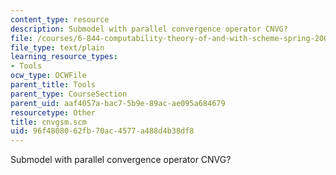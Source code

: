 ```yaml
---
content_type: resource
description: Submodel with parallel convergence operator CNVG?
file: /courses/6-844-computability-theory-of-and-with-scheme-spring-2003/96f4808062fb70ac4577a488d4b38df8_cnvgsm.scm
file_type: text/plain
learning_resource_types:
- Tools
ocw_type: OCWFile
parent_title: Tools
parent_type: CourseSection
parent_uid: aaf4057a-bac7-5b9e-89ac-ae095a684679
resourcetype: Other
title: cnvgsm.scm
uid: 96f48080-62fb-70ac-4577-a488d4b38df8
---
```

Submodel with parallel convergence operator CNVG?

